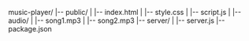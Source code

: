 music-player/
|-- public/
|   |-- index.html
|   |-- style.css
|   |-- script.js
|   |-- audio/
|       |-- song1.mp3
|       |-- song2.mp3
|-- server/
|   |-- server.js
|-- package.json
